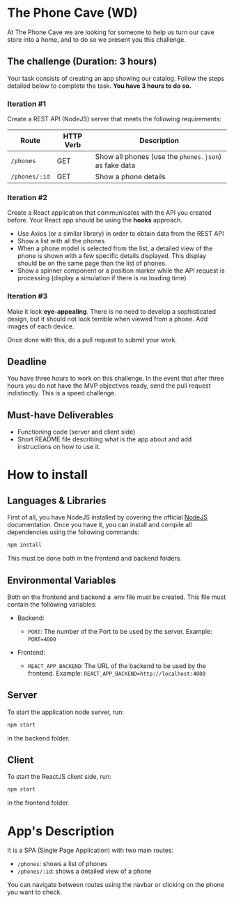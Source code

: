 # The Phone Cave (WD)

At The Phone Cave we are looking for someone to help us turn our cave store into a home, and to do so we present you this challenge.

## The challenge (Duration: 3 hours)

Your task consists of creating an app showing our catalog. Follow the steps detailed below to complete the task. **You have 3 hours to do so.**

### Iteration #1

Create a REST API (NodeJS) server that meets the following requirements:

| Route         | HTTP Verb | Description                                          |
| ------------- | --------- | ---------------------------------------------------- |
| `/phones`     | GET       | Show all phones (use the `phones.json`) as fake data |
| `/phones/:id` | GET       | Show a phone details                                 |

### Iteration #2

Create a React application that communicates with the API you created before. Your React app should be using the **hooks** approach.

- Use Axios (or a similar library) in order to obtain data from the REST API
- Show a list with all the phones
- When a phone model is selected from the list, a detailed view of the phone is shown with a few specific details displayed. This display should be on the same page than the list of phones.
- Show a spinner component or a position marker while the API request is processing (display a simulation if there is no loading time)

### Iteration #3

Make it look **eye-appealing**. There is no need to develop a sophisticated design, but it should not look terrible when viewed from a phone. Add images of each device.

Once done with this, do a pull request to submit your work.

## Deadline

You have three hours to work on this challenge.
In the event that after three hours you do not have the MVP objectives ready, send the pull request indistinctly. This is a speed challenge.

## Must-have Deliverables

- Functioning code (server and client side)
- Short README file describing what is the app about and add instructions on how to use it.

# How to install

## Languages & Libraries

First of all, you have NodeJS installed by covering the official [NodeJS](https://nodejs.org/en/) documentation.
Once you have it, you can install and compile all dependencies using the following commands:

```bash
npm install
```

This must be done both in the frontend and backend folders.

## Environmental Variables

Both on the frontend and backend a .env file must be created.
This file must contain the following variables:

- Backend:
  - `PORT`: The number of the Port to be used by the server. Example: `PORT=4000`

- Frontend:
  - `REACT_APP_BACKEND`: The URL of the backend to be used by the frontend. Example: `REACT_APP_BACKEND=http://localhost:4000`

## Server

To start the application node server, run:

```bash
npm start
```

in the backend folder.

## Client

To start the ReactJS client side, run:

```bash
npm start
```

in the frontend folder.

# App's Description

It is a SPA (Single Page Application) with two main routes:

- `/phones`: shows a list of phones
- `/phones/:id`: shows a detailed view of a phone

You can navigate between routes using the navbar or clicking on the phone you want to check.
